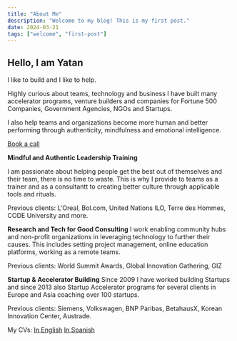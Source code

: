 ```yaml
---
title: "About Me"
description: "Welcome to my blog! This is my first post."
date: 2024-03-21
tags: ["welcome", "first-post"]
---
```


## Hello, I am Yatan

I like to build and I like to help.

Highly curious about teams, technology and business I have built many accelerator programs, venture builders and companies for Fortune 500 Companies, Government Agencies, NGOs and Startups.

I also help teams and organizations become more human and better performing
through authenticity, mindfulness and emotional intelligence.  
  

[Book a call](/cal)

**Mindful and Authentic Leadership Training**

I am passionate about helping people get the best out of themselves and their team, there is no time to waste. This is why I provide  to teams as a trainer and as a consultantt to creating better culture through applicable tools and rituals. 

Previous clients: L'Oreal, Bol.com, United Nations ILO, Terre des Hommes, CODE University and more.  

**Research and Tech for Good Consulting**
I work enabling community hubs and non-profit organizations in leveraging technology to further their causes. This includes setting project management, online education platforms, working as a remote teams.

Previous clients: World Summit Awards, Global Innovation Gathering, GIZ 

**Startup & Accelerator Building**
Since 2009 I have worked building Startups and since 2013 also Startup Accelerator programs for several clients in Europe and Asia coaching over 100 startups. 

Previous clients: Siemens, Volkswagen, BNP Paribas, BetahausX, Korean Innovation Center, Austrade. 


My CVs:
[In English](../yatancven)
[In Spanish](../yatancves)